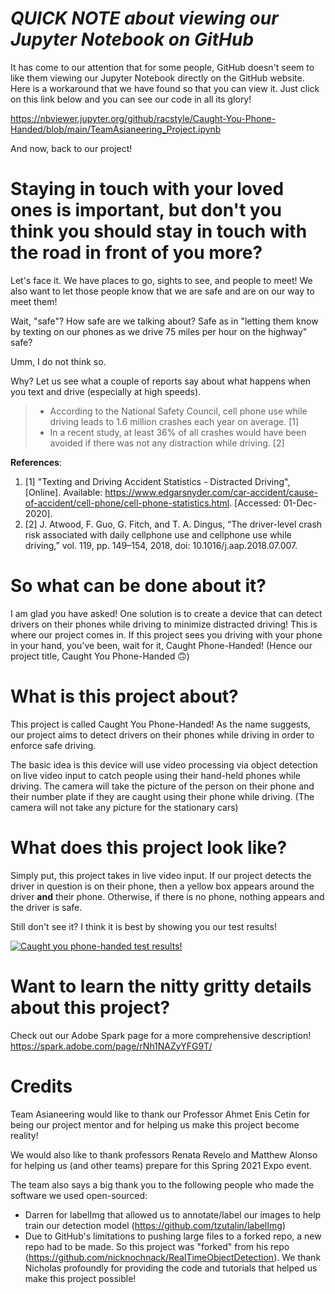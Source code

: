 # *QUICK NOTE about viewing our Jupyter Notebook on GitHub*
It has come to our attention that for some people, GitHub doesn't seem to like them viewing our Jupyter Notebook directly on the GitHub website.  Here is a workaround that we have found so that you can view it.  Just click on this link below and you can see our code in all its glory!

https://nbviewer.jupyter.org/github/racstyle/Caught-You-Phone-Handed/blob/main/TeamAsianeering_Project.ipynb

And now, back to our project!

# Staying in touch with your loved ones is important, but don't you think you should stay in touch with the road in front of you more?
Let's face it. We have places to go, sights to see, and people to meet! We also want to let those people know that we are safe and are on our way to meet them!

Wait, "safe"? How safe are we talking about? Safe as in "letting them know by texting on our phones as we drive 75 miles per hour on the highway" safe?

Umm, I do not think so.

Why? Let us see what a couple of reports say about what happens when you text and drive (especially at high speeds).

> * According to the National Safety Council, cell phone use while driving leads to 1.6 million crashes each year on average. [1]
> * In a recent study, at least 36% of all crashes would have been avoided if there was not any distraction while driving. [2]

__References__:
1. [1] "Texting and Driving Accident Statistics - Distracted Driving", [Online]. Available: https://www.edgarsnyder.com/car-accident/cause-of-accident/cell-phone/cell-phone-statistics.html. [Accessed: 01-Dec-2020].
2. [2] J. Atwood, F. Guo, G. Fitch, and T. A. Dingus, “The driver-level crash risk associated with daily cellphone use and cellphone use while driving,” vol. 119, pp. 149–154, 2018, doi: 10.1016/j.aap.2018.07.007.

# So what can be done about it?
I am glad you have asked! One solution is to create a device that can detect drivers on their phones while driving to minimize distracted driving! This is where our project comes in. If this project sees you driving with your phone in your hand, you've been, wait for it, Caught Phone-Handed! (Hence our project title, Caught You Phone-Handed 🙃)

# What is this project about?
This project is called Caught You Phone-Handed!  As the name suggests, our project aims to detect drivers on their phones while driving in order to enforce safe driving.

The basic idea is this device will use video processing via object detection on live video input to catch people using their hand-held phones while driving.  The camera will take the picture of the person on their phone and their number plate if they are caught using their phone while driving. (The camera will not take any picture for the stationary cars)

# What does this project look like?
Simply put, this project takes in live video input.  If our project detects the driver in question is on their phone, then a yellow box appears around the driver **and** their phone.  Otherwise, if there is no phone, nothing appears and the driver is safe.

Still don't see it?  I think it is best by showing you our test results!

[![Caught you phone-handed test results!](https://res.cloudinary.com/marcomontalbano/image/upload/v1618270436/video_to_markdown/images/vimeo--535723214-c05b58ac6eb4c4700831b2b3070cd403.jpg)](https://vimeo.com/535723214 "Caught you phone-handed test results!")

# Want to learn the nitty gritty details about this project?
Check out our Adobe Spark page for a more comprehensive description!
https://spark.adobe.com/page/rNh1NAZyYFG9T/

# Credits
Team Asianeering would like to thank our Professor Ahmet Enis Cetin for being our project mentor and for helping us make this project become reality!

We would also like to thank professors Renata Revelo and Matthew Alonso for helping us (and other teams) prepare for this Spring 2021 Expo event.

The team also says a big thank you to the following people who made the software we used open-sourced:
* Darren for labelImg that allowed us to annotate/label our images to help train our detection model (https://github.com/tzutalin/labelImg)
* Due to GitHub's limitations to pushing large files to a forked repo, a new repo had to be made.  So this project was "forked" from his repo (https://github.com/nicknochnack/RealTimeObjectDetection).  We thank Nicholas profoundly for providing the code and tutorials that helped us make this project possible!